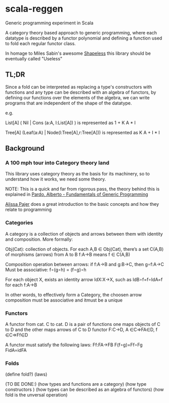 scala-reggen
============

Generic programming experiment in Scala

A category theory based approach to generic programming, where each datatype is described by a functor polynomial and defining a function used to fold each regular functor class.

In homage to Miles Sabin's awesome [Shapeless](https://github.com/milessabin/shapeless) this library should be eventually called "Useless"

TL;DR
-----
Since a fold can be interpreted as replacing a type's constructors with functions and any type can be described with an algebra of functors, by defining our functions over the elements of the algebra, we can write programs that are independent of the shape of the datatype. 


e.g.

List\[A\] ( Nil | Cons (a:A, l:List\[A\]) ) is represented as 1 + K A * I

Tree\[A\] (Leaf(a:A) |  Node(l:Tree\[A\],r:Tree\[A\])) is represented as K A + I * I




Background
----------

### A 100 mph tour into Category theory land

This library uses category theory as the basis for its machinery, so to understand how it works, we need some theory.

NOTE: This is a quick and far from rigorous pass, the theory behind this is explained in [Pardo, Alberto - Fundamentals of Generic Programming](http://www.fing.edu.uy/inco/cursos/proggen/Papers/FGP.pdf.gz)

[Alissa Pajer](http://alissapajer.github.io/conferenceslides/craftconf2014/#/) does a great introduction to the basic concepts and how they relate to programming

### Categories
A category is a collection of objects and arrows between them with identity and composition.
More formally:

Obj(Cat): collection of objects.
For each A,B ∈ Obj(Cat), there’s a set C(A,B) of morphisms (arrows) from A to B
f:A→B means f ∈ C(A,B)

Composition operation between arrows:
if f:A→B and g:B→C, then g∘f:A→C
Must be associative: f∘(g∘h) = (f∘g)∘h

For each object X, exists an identity arrow IdX:X→X, such as IdB∘f=f∘IdA=f for each f:A→B

In other words, to effectively form a Category, the choosen arrow composition must be associative and itmust be a unique 

### Functors
A functor from cat. C to cat. D is a pair of functions one maps objects of C to D and the other maps arrows of C to D
functor F:C→D, A ∈C⇒FA∈D, f ∈C⇒Ff∈D

A functor must satisfy the following laws:
Ff:FA→FB
F(f∘g)=Ff∘Fg
FidA=idFA

### Folds

(define fold?)
  (laws)


(TO BE DONE:)
(how types and functions are a category)
(how type constructors )
(how types can be described as an algebra of functors)
(how fold is the unversal operation)
